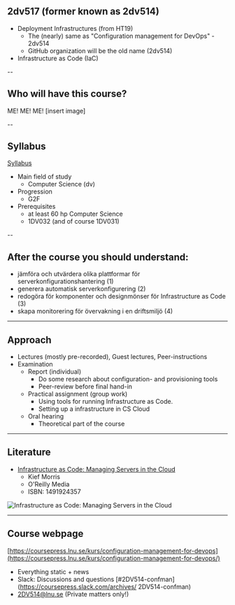 ## 2dv517 (former known as 2dv514)
* Deployment Infrastructures (from HT19)
  * The (nearly) same as "Configuration management for DevOps" - 2dv514
  * GitHub organization will be the old name (2dv514)
* Infrastructure as Code (IaC)

--
## Who will have this course?

ME! ME! ME!
[insert image]


--

## Syllabus
[Syllabus](http://kursplan.lnu.se/kursplaner/kursplan-2dv517-1.pdf)
* Main field of study
  * Computer Science (dv)
* Progression
  * G2F
* Prerequisites
  * at least 60 hp Computer Science
  * 1DV032 (and of course 1DV031)


--
<!-- Goals -->
## After the course you should understand:
<!-- {_style="font-size: 140%"} -->
* jämföra och utvärdera olika plattformar för serverkonfigurationshantering (1)
* generera automatisk serverkonfigurering (2)
* redogöra för komponenter och designmönser för Infrastructure as Code (3)
* skapa monitorering för övervakning i en driftsmiljö (4)
<!-- {_class="lnu-font-size-80 lnu-margin-right-30"} -->


---
## Approach
* Lectures (mostly pre-recorded), Guest lectures, Peer-instructions
* Examination
  * Report (individual)
    * Do some research about configuration- and provisioning tools
    * Peer-review before final hand-in
  * Practical assignment (group work)
    * Using tools for running Infrastructure as Code.
    * Setting up a infrastructure in CS Cloud
  * Oral hearing 
    * Theoretical part of the course


<!-- {_style="font-size: 90%"} -->
---
<!-- Literature -->
## Literature
* [Infrastructure as Code: Managing Servers in the Cloud](http://www.adlibris.com/se/organisationer/product.aspx?isbn=1491924357)
  * Kief Morris
  * O'Reilly Media
  * ISBN: 1491924357

![Infrastructure as Code: Managing Servers in the Cloud](http://www.adlibris.com/se/organisationer/covers/M/1/49/1491924357.jpg)


---
<!-- webpage -->
## Course webpage
[https://coursepress.lnu.se/kurs/configuration-management-for-devops](https://coursepress.lnu.se/kurs/configuration-management-for-devops/)
* Everything static + news
* Slack: Discussions and questions [#2DV514-confman](https://coursepress.slack.com/archives/ 2DV514-confman)
*  2DV514@lnu.se (Private matters only!)

<!-- {_style="margin-right: 25%"} -->

